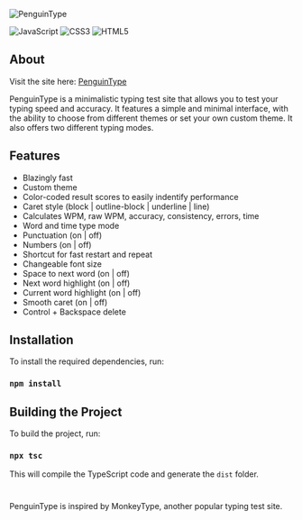 ![PenguinType](https://github.com/ManiGhazaee/PenguinType/blob/main/static/images/penguintype/penguintypelogo.jpg)

![JavaScript](https://img.shields.io/badge/javascript-%23323330.svg?style=for-the-badge&logo=javascript&logoColor=%23F7DF1E)
![CSS3](https://img.shields.io/badge/css3-%231572B6.svg?style=for-the-badge&logo=css3&logoColor=white)
![HTML5](https://img.shields.io/badge/html5-%23E34F26.svg?style=for-the-badge&logo=html5&logoColor=white)

## About
Visit the site here: [PenguinType](https://penguintype.epizy.com)

PenguinType is a minimalistic typing test site that allows you to test your typing speed and accuracy. It features a simple and minimal interface, with the ability to choose from different themes or set your own custom theme. It also offers two different typing modes.

## Features 
 - Blazingly fast
 - Custom theme
 - Color-coded result scores to easily indentify performance
 - Caret style (block | outline-block | underline | line)
 - Calculates WPM, raw WPM, accuracy, consistency, errors, time
 - Word and time type mode
 - Punctuation (on | off)
 - Numbers (on | off)
 - Shortcut for fast restart and repeat
 - Changeable font size
 - Space to next word (on | off)
 - Next word highlight (on | off)
 - Current word highlight (on | off)
 - Smooth caret (on | off)
 - Control + Backspace delete

## Installation

To install the required dependencies, run:

### `npm install`

## Building the Project

To build the project, run:

### `npx tsc`

This will compile the TypeScript code and generate the `dist` folder.


#
PenguinType is inspired by MonkeyType, another popular typing test site.
